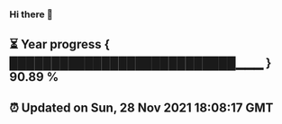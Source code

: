 ### Hi there 👋
⏳ Year progress { ███████████████████████████▁▁▁ } 90.89 %
---
⏰ Updated on Sun, 28 Nov 2021 18:08:17 GMT
---

